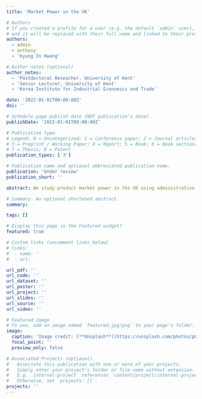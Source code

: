 ```yaml
---
title: 'Market Power in the UK'

# Authors
# If you created a profile for a user (e.g. the default `admin` user), write the username (folder name) here
# and it will be replaced with their full name and linked to their profile.
authors:
  - admin
  - anthony
  - 'Kyung In Hwang'

# Author notes (optional)
author_notes:
  - 'Postdoctoral Reseacher, University of Kent'
  - 'Senior Lecturer, University of Kent'
  - 'Korea Institute for Industrial Economics and Trade'

date: '2022-01-01T00:00:00Z'
doi: ''

# Schedule page publish date (NOT publication's date).
publishDate: '2022-01-01T00:00:00Z'

# Publication type.
# Legend: 0 = Uncategorized; 1 = Conference paper; 2 = Journal article;
# 3 = Preprint / Working Paper; 4 = Report; 5 = Book; 6 = Book section;
# 7 = Thesis; 8 = Patent
publication_types: ['3']

# Publication name and optional abbreviated publication name.
publication: 'Under review'
publication_short: ''

abstract: We study product market power in the UK using administrative data from the UK business survey. Our data covers 1998-2014 with 40,000 firms per year accounting for 80% of UK output. We estimate firm-level markups, and present results on the aggregate and sectoral trends. We show evidence of rising markups, and increasing markup dispersion. We also show that markups and productivity are negatively related.

# Summary. An optional shortened abstract.
summary: 

tags: []

# Display this page in the Featured widget?
featured: true

# Custom links (uncomment lines below)
# links:
#  - name: ''
#  - url: 

url_pdf: ''
url_code: ''
url_dataset: ''
url_poster: ''
url_project: ''
url_slides: ''
url_source: ''
url_video: ''

# Featured image
# To use, add an image named `featured.jpg/png` to your page's folder.
image:
  caption: 'Image credit: [**Unsplash**](https://unsplash.com/photos/pLCdAaMFLTE)'
  focal_point: ''
  preview_only: false

# Associated Projects (optional).
#   Associate this publication with one or more of your projects.
#   Simply enter your project's folder or file name without extension.
#   E.g. `internal-project` references `content/project/internal-project/index.md`.
#   Otherwise, set `projects: []`.
projects: ''
---
```

